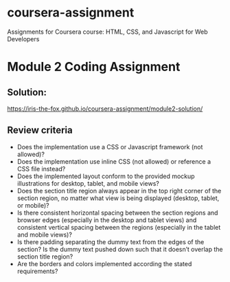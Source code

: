 # coursera-assignment
Assignments for Coursera course: HTML, CSS, and Javascript for Web Developers
  
#  Module 2 Coding Assignment
## Solution:
https://iris-the-fox.github.io/coursera-assignment/module2-solution/
##  Review criteria 
- Does the implementation use a CSS or Javascript framework (not allowed)?  
- Does the implementation use inline CSS (not allowed) or reference a CSS file instead?  
- Does the implemented layout conform to the provided mockup illustrations for desktop, tablet, and mobile views?  
- Does the section title region always appear in the top right corner of the section region, no matter what view is being displayed (desktop, tablet, or mobile)?  
- Is there consistent horizontal spacing between the section regions and browser edges (especially in the desktop and tablet views) and consistent vertical spacing between the regions (especially in the tablet and mobile views)?  
- Is there padding separating the dummy text from the edges of the section? Is the dummy text pushed down such that it doesn’t overlap the section title region?  
- Are the borders and colors implemented according the stated requirements?  
